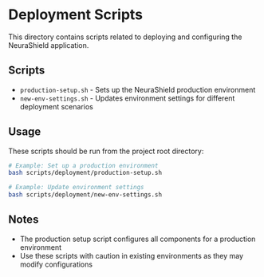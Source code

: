 # Deployment Scripts

This directory contains scripts related to deploying and configuring the NeuraShield application.

## Scripts

- `production-setup.sh` - Sets up the NeuraShield production environment
- `new-env-settings.sh` - Updates environment settings for different deployment scenarios

## Usage

These scripts should be run from the project root directory:

```bash
# Example: Set up a production environment
bash scripts/deployment/production-setup.sh

# Example: Update environment settings
bash scripts/deployment/new-env-settings.sh
```

## Notes

- The production setup script configures all components for a production environment
- Use these scripts with caution in existing environments as they may modify configurations 